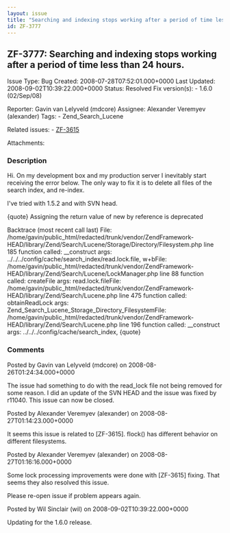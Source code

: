 ```yaml
---
layout: issue
title: "Searching and indexing stops working after a period of time less than 24 hours."
id: ZF-3777
---
```


ZF-3777: Searching and indexing stops working after a period of time less than 24 hours.
----------------------------------------------------------------------------------------

 Issue Type: Bug Created: 2008-07-28T07:52:01.000+0000 Last Updated: 2008-09-02T10:39:22.000+0000 Status: Resolved Fix version(s): - 1.6.0 (02/Sep/08)
 
 Reporter:  Gavin van Lelyveld (mdcore)  Assignee:  Alexander Veremyev (alexander)  Tags: - Zend\_Search\_Lucene
 
 Related issues: - [ZF-3615](/issues/browse/ZF-3615)
 
 Attachments: 
### Description

Hi. On my development box and my production server I inevitably start receiving the error below. The only way to fix it is to delete all files of the search index, and re-index.

I've tried with 1.5.2 and with SVN head.

{quote} Assigning the return value of new by reference is deprecated

Backtrace (most recent call last) File: /home/gavin/public\_html/redacted/trunk/vendor/ZendFramework-HEAD/library/Zend/Search/Lucene/Storage/Directory/Filesystem.php line 185 function called: \_\_construct args: ../../../config/cache/search\_index/read.lock.file, w+bFile: /home/gavin/public\_html/redacted/trunk/vendor/ZendFramework-HEAD/library/Zend/Search/Lucene/LockManager.php line 88 function called: createFile args: read.lock.fileFile: /home/gavin/public\_html/redacted/trunk/vendor/ZendFramework-HEAD/library/Zend/Search/Lucene.php line 475 function called: obtainReadLock args: Zend\_Search\_Lucene\_Storage\_Directory\_FilesystemFile: /home/gavin/public\_html/redacted/trunk/vendor/ZendFramework-HEAD/library/Zend/Search/Lucene.php line 196 function called: \_\_construct args: ../../../config/cache/search\_index, {quote}

 

 

### Comments

Posted by Gavin van Lelyveld (mdcore) on 2008-08-26T01:24:34.000+0000

The issue had something to do with the read\_lock file not being removed for some reason. I did an update of the SVN HEAD and the issue was fixed by r11040. This issue can now be closed.

 

 

Posted by Alexander Veremyev (alexander) on 2008-08-27T01:14:23.000+0000

It seems this issue is related to [ZF-3615]. flock() has different behavior on different filesystems.

 

 

Posted by Alexander Veremyev (alexander) on 2008-08-27T01:16:16.000+0000

Some lock processing improvements were done with [ZF-3615] fixing. That seems they also resolved this issue.

Please re-open issue if problem appears again.

 

 

Posted by Wil Sinclair (wil) on 2008-09-02T10:39:22.000+0000

Updating for the 1.6.0 release.

 

 